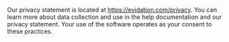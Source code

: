 Our privacy statement is located at https://evidation.com/privacy. You can learn more about data collection and use in the help documentation and our privacy statement. Your use of the software operates as your consent to these practices.
